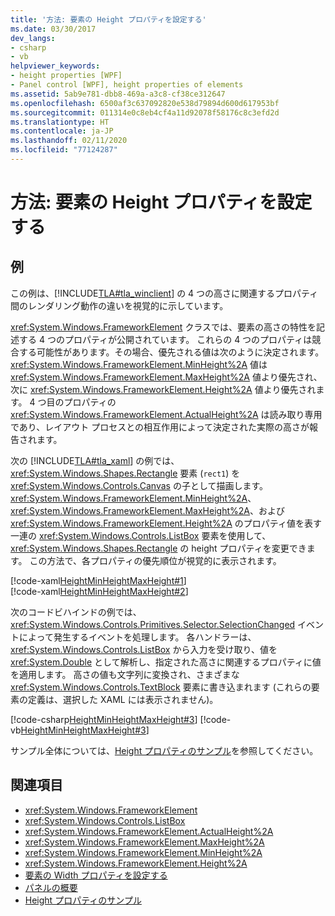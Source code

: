 ```yaml
---
title: '方法: 要素の Height プロパティを設定する'
ms.date: 03/30/2017
dev_langs:
- csharp
- vb
helpviewer_keywords:
- height properties [WPF]
- Panel control [WPF], height properties of elements
ms.assetid: 5ab9e781-dbb8-469a-a3c8-cf38ce312647
ms.openlocfilehash: 6500af3c637092820e538d79894d600d617953bf
ms.sourcegitcommit: 011314e0c8eb4cf4a11d92078f58176c8c3efd2d
ms.translationtype: HT
ms.contentlocale: ja-JP
ms.lasthandoff: 02/11/2020
ms.locfileid: "77124287"
---
```

# <a name="how-to-set-the-height-properties-of-an-element"></a>方法: 要素の Height プロパティを設定する
## <a name="example"></a>例  
 この例は、[!INCLUDE[TLA#tla_winclient](../../../../includes/tlasharptla-winclient-md.md)] の 4 つの高さに関連するプロパティ間のレンダリング動作の違いを視覚的に示しています。  
  
 <xref:System.Windows.FrameworkElement> クラスでは、要素の高さの特性を記述する 4 つのプロパティが公開されています。 これらの 4 つのプロパティは競合する可能性があります。その場合、優先される値は次のように決定されます。<xref:System.Windows.FrameworkElement.MinHeight%2A> 値は <xref:System.Windows.FrameworkElement.MaxHeight%2A> 値より優先され、次に <xref:System.Windows.FrameworkElement.Height%2A> 値より優先されます。 4 つ目のプロパティの <xref:System.Windows.FrameworkElement.ActualHeight%2A> は読み取り専用であり、レイアウト プロセスとの相互作用によって決定された実際の高さが報告されます。  
  
 次の [!INCLUDE[TLA#tla_xaml](../../../../includes/tlasharptla-xaml-md.md)] の例では、<xref:System.Windows.Shapes.Rectangle> 要素 (`rect1`) を <xref:System.Windows.Controls.Canvas> の子として描画します。 <xref:System.Windows.FrameworkElement.MinHeight%2A>、<xref:System.Windows.FrameworkElement.MaxHeight%2A>、および <xref:System.Windows.FrameworkElement.Height%2A> のプロパティ値を表す一連の <xref:System.Windows.Controls.ListBox> 要素を使用して、<xref:System.Windows.Shapes.Rectangle> の height プロパティを変更できます。 この方法で、各プロパティの優先順位が視覚的に表示されます。  
  
 [!code-xaml[HeightMinHeightMaxHeight#1](~/samples/snippets/csharp/VS_Snippets_Wpf/HeightMinHeightMaxHeight/CSharp/Window1.xaml#1)]  
[!code-xaml[HeightMinHeightMaxHeight#2](~/samples/snippets/csharp/VS_Snippets_Wpf/HeightMinHeightMaxHeight/CSharp/Window1.xaml#2)]  
  
 次のコードビハインドの例では、<xref:System.Windows.Controls.Primitives.Selector.SelectionChanged> イベントによって発生するイベントを処理します。 各ハンドラーは、<xref:System.Windows.Controls.ListBox> から入力を受け取り、値を <xref:System.Double> として解析し、指定された高さに関連するプロパティに値を適用します。 高さの値も文字列に変換され、さまざまな <xref:System.Windows.Controls.TextBlock> 要素に書き込まれます (これらの要素の定義は、選択した XAML には表示されません)。  
  
 [!code-csharp[HeightMinHeightMaxHeight#3](~/samples/snippets/csharp/VS_Snippets_Wpf/HeightMinHeightMaxHeight/CSharp/Window1.xaml.cs#3)]
 [!code-vb[HeightMinHeightMaxHeight#3](~/samples/snippets/visualbasic/VS_Snippets_Wpf/HeightMinHeightMaxHeight/VisualBasic/Window1.xaml.vb#3)]  
  
 サンプル全体については、[Height プロパティのサンプル](https://github.com/microsoft/WPF-Samples/tree/master/Elements/HeightProperties)を参照してください。  
  
## <a name="see-also"></a>関連項目

- <xref:System.Windows.FrameworkElement>
- <xref:System.Windows.Controls.ListBox>
- <xref:System.Windows.FrameworkElement.ActualHeight%2A>
- <xref:System.Windows.FrameworkElement.MaxHeight%2A>
- <xref:System.Windows.FrameworkElement.MinHeight%2A>
- <xref:System.Windows.FrameworkElement.Height%2A>
- [要素の Width プロパティを設定する](how-to-set-the-width-properties-of-an-element.md)
- [パネルの概要](panels-overview.md)
- [Height プロパティのサンプル](https://github.com/microsoft/WPF-Samples/tree/master/Elements/HeightProperties)

